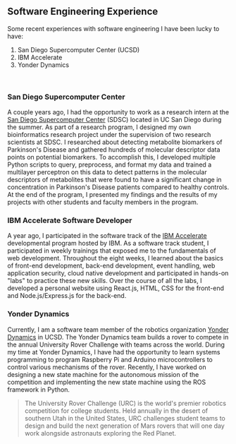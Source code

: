 ## Software Engineering Experience

Some recent experiences with software engineering I have been lucky to have:

1. San Diego Supercomputer Center (UCSD)
2. IBM Accelerate
3. Yonder Dynamics 

<br>

### San Diego Supercomputer Center 

A couple years ago, I had the opportunity to work as a research intern at the [San Diego Supercomputer Center](https://www.sdsc.edu/) (SDSC) located in UC San Diego during the summer. As part of a research program, I designed my own bioinformatics research project under the supervision of two research scientists at SDSC. I researched about detecting metabolite biomarkers of Parkinson's Disease and gathered hundreds of molecular descriptor data points on potential biomarkers. To accomplish this, I developed multiple Python scripts to query, preprocess, and format my data and trained a multilayer perceptron on this data to detect patterns in the molecular descriptors of metabolites that were found to have a significant change in concentration in Parkinson's Disease patients compared to healthy controls. At the end of the program, I presented my findings and the results of my projects with other students and faculty members in the program. 

### IBM Accelerate Software Developer

A year ago, I participated in the software track of the [IBM Accelerate](https://www.ibm.com/blogs/jobs/career-ready-skills-with-ibm-accelerate-summer-program/) developmental program hosted by IBM. As a software track student, I participated in weekly trainings that exposed me to the fundamentals of web development. Throughout the eight weeks, I learned about the basics of front-end development, back-end development, event handling, web application security, cloud native development and participated in hands-on "labs" to practice these new skills. Over the course of all the labs, I developed a personal website using React.js, HTML, CSS for the front-end and Node.js/Express.js for the back-end. 


### Yonder Dynamics

Currently, I am a software team member of the robotics organization [Yonder Dynamics](https://yonderdynamics.org/#/) in UCSD. The Yonder Dynamics team builds a rover to compete in the annual University Rover Challenge with teams across the world. During my time at Yonder Dynamics, I have had the opportunity to learn systems programming to program Raspberry Pi and Arduino microcontrollers to control various mechanisms of the rover. Recently, I have worked on designing a new state machine for the autonomous mission of the competition and implementing the new state machine using the ROS framework in Python. 

> The University Rover Challenge (URC) is the world's premier robotics competition for college students.  Held annually in the desert of southern Utah in the United States, URC challenges student teams to design and build the next generation of Mars rovers that will one day work alongside astronauts exploring the Red Planet.